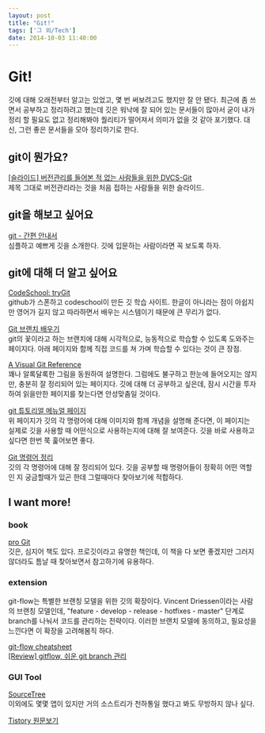 ```yaml
---
layout: post
title: "Git!"
tags: ['그 외/Tech']
date: 2014-10-03 11:40:00
---
```

# Git!

깃에 대해 오래전부터 알고는 있었고, 몇 번 써보려고도 했지만 잘 안 됐다. 최근에 좀 쓰면서 공부하고 정리하려고 했는데 깃은 워낙에 잘 되어 있는 문서들이 많아서 굳이 내가 정리 할 필요도 없고 정리해봐야 퀄리티가 떨어져서 의미가 없을 것 같아 포기했다. 대신, 그런 좋은 문서들을 모아 정리하기로 한다.

## git이 뭔가요?

[[슬라이드] 버전관리를 들어본 적 없는 사람들을 위한 DVCS-Git](http://news.imaso.co.kr/83921)  
제목 그대로 버전관리라는 것을 처음 접하는 사람들을 위한 슬라이드.

## git을 해보고 싶어요

[git - 간편 안내서](http://rogerdudler.github.io/git-guide/index.ko.html)  
심플하고 예쁘게 깃을 소개한다. 깃에 입문하는 사람이라면 꼭 보도록 하자.

## git에 대해 더 알고 싶어요

[CodeSchool: tryGit](http://try.github.io)  
github가 스폰하고 codeschool이 만든 깃 학습 사이트. 한글이 아니라는 점이 아쉽지만 영어가 길지 않고 따라하면서 배우는 시스템이기 때문에 큰 무리가 없다.

[Git 브랜치 배우기](http://learnbranch.urigit.com/)  
git의 꽃이라고 하는 브랜치에 대해 시각적으로, 능동적으로 학습할 수 있도록 도와주는 페이지다. 아래 페이지와 함께 직접 코드를 쳐 가며 학습할 수 있다는 것이 큰 장점.

[A Visual Git Reference](http://marklodato.github.io/visual-git-guide/index-ko.html)  
꽤나 알록달록한 그림을 동원하여 설명한다. 그럼에도 불구하고 한눈에 들어오지는 않지만, 충분히 잘 정리되어 있는 페이지다. 깃에 대해 더 공부하고 싶은데, 잠시 시간을 투자하여 읽을만한 페이지를 찾는다면 안성맞춤일 것이다.

[git 튜토리얼 메뉴얼 페이지](http://www.funit.net/git)  
위 페이지가 깃의 각 명령어에 대해 이미지와 함께 개념을 설명해 준다면, 이 페이지는 실제로 깃을 사용할 때 어떤식으로 사용하는지에 대해 잘 보여준다. 깃을 바로 사용하고 싶다면 한번 쭉 훑어보면 좋다.

[Git 명령어 정리](http://blog.outsider.ne.kr/572)  
깃의 각 명령어에 대해 잘 정리되어 있다. 깃을 공부할 때 명령어들이 정확히 어떤 역할인 지 궁금할때가 있곤 한데 그럴때마다 찾아보기에 적합하다.

## I want more!

### book

[pro Git](http://git-scm.com/book/ko)  
깃은, 심지어 책도 있다. 프로깃이라고 유명한 책인데, 이 책을 다 보면 좋겠지만 그러지 않더라도 틈날 때 찾아보면서 참고하기에 유용하다.

### extension

git-flow는 특별한 브랜칭 모델을 위한 깃의 확장이다. Vincent Driessen이라는 사람의 브랜칭 모델인데, "feature - develop - release - hotfixes - master" 단계로 branch를 나눠서 코드를 관리하는 전략이다. 이러한 브랜치 모델에 동의하고, 필요성을 느낀다면 이 확장을 고려해봄직 하다.

[git-flow cheatsheet](http://danielkummer.github.io/git-flow-cheatsheet/index.ko_KR.html)  
[[Review] gitflow, 쉬운 git branch 관리](http://huns.me/gitflow-%EC%89%AC%EC%9A%B4-git-%EB%B8%8C%EB%9E%9C%EC%B9%98-%EA%B4%80%EB%A6%AC/)

### GUI Tool

[SourceTree](http://www.sourcetreeapp.com/)  
이외에도 몇몇 앱이 있지만 거의 소스트리가 천하통일 했다고 봐도 무방하지 않나 싶다.


[Tistory 원문보기](http://khanrc.tistory.com/46)
